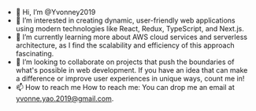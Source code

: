 - 👋 Hi, I’m @Yvonney2019
- 👀 I’m interested in creating dynamic, user-friendly web applications using modern technologies like React, Redux, TypeScript, and Next.js.
- 🌱 I’m currently learning more about AWS cloud services and serverless architecture, as I find the scalability and efficiency of this approach fascinating.
- 💞️ I’m looking to collaborate on projects that push the boundaries of what's possible in web development. If you have an idea that can make a difference or improve user experiences in unique ways, count me in!
- 📫 How to reach me How to reach me: You can drop me an email at yvonne.yao.2019@gmail.com.

<!---
Yvonney2019/Yvonney2019 is a ✨ special ✨ repository because its `README.md` (this file) appears on your GitHub profile.
You can click the Preview link to take a look at your changes.
--->

